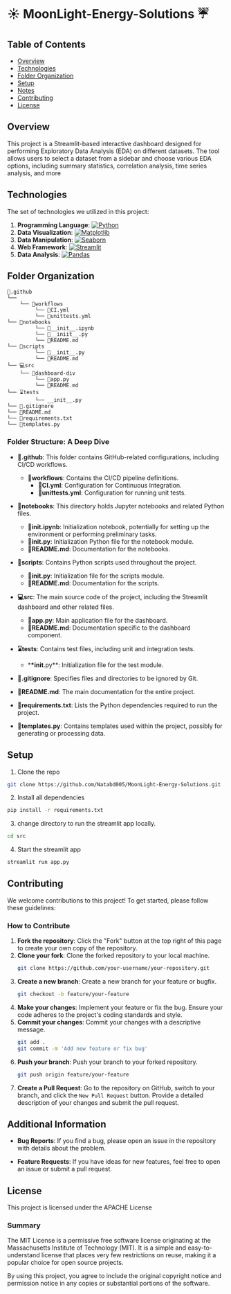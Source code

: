 # ☀️ MoonLight-Energy-Solutions ☔

## Table of Contents

- [Overview](#overview)
- [Technologies](#technologies)
- [Folder Organization](#folder-organization)
- [Setup](#setup)
- [Notes](#notes)
- [Contributing](#contributing)
- [License](#license)

## Overview

This project is a Streamlit-based interactive dashboard designed for performing Exploratory Data Analysis (EDA) on different datasets. The tool allows users to select a dataset from a sidebar and choose various EDA options, including summary statistics, correlation analysis, time series analysis, and more

## Technologies

The set of technologies we utilized in this project:

1. **Programming Language**: [![Python](https://img.shields.io/badge/Python-3776AB?style=flat&logo=python&logoColor=white)](https://www.python.org/)
2. **Data Visualization**: [![Matplotlib](https://img.shields.io/badge/Matplotlib-11557C?style=flat&logo=matplotlib&logoColor=white)](https://matplotlib.org/)
3. **Data Manipulation**: [![Seaborn](https://img.shields.io/badge/Seaborn-3776AB?style=flat&logo=seaborn&logoColor=white)](https://seaborn.pydata.org/)
4. **Web Framework**: [![Streamlit](https://img.shields.io/badge/Streamlit-FF4B4B?style=flat&logo=streamlit&logoColor=white)](https://streamlit.io/)
5. **Data Analysis**: [![Pandas](https://img.shields.io/badge/Pandas-130654?style=flat&logo=pandas&logoColor=white)](https://pandas.pydata.org/)

## Folder Organization

```
📁.github
└──
    └── 📁workflows
         └── 📃CI.yml
         └── 📃unittests.yml
└── 📁notebooks
         └── 📓__init__.ipynb
         └── 📃__iniit__.py
         └── 📰README.md
└── 📁scripts
         └── 📃__init__.py
         └── 📰README.md
└── 💻src
    └── 📁dashboard-div
         └── 📝app.py
         └── 📝README.md
└── ⌛tests
         └── __init__.py
└── 📜.gitignore
└── 📰README.md
└── 🔋requirements.txt
└── 📇templates.py

```

### Folder Structure: A Deep Dive

- **📁.github**: This folder contains GitHub-related configurations, including CI/CD workflows.

  - **📁workflows**: Contains the CI/CD pipeline definitions.
    - **📃CI.yml**: Configuration for Continuous Integration.
    - **📃unittests.yml**: Configuration for running unit tests.

- **📁notebooks**: This directory holds Jupyter notebooks and related Python files.

  - **📓**init**.ipynb**: Initialization notebook, potentially for setting up the environment or performing preliminary tasks.
  - **📃**init**.py**: Initialization Python file for the notebook module.
  - **📰README.md**: Documentation for the notebooks.

- **📁scripts**: Contains Python scripts used throughout the project.

  - **📃**init**.py**: Initialization file for the scripts module.
  - **📰README.md**: Documentation for the scripts.

- **💻src**: The main source code of the project, including the Streamlit dashboard and other related files.

  - **📝app.py**: Main application file for the dashboard.
  - **📝README.md**: Documentation specific to the dashboard component.

- **⌛tests**: Contains test files, including unit and integration tests.

  - \***\*init**.py\*\*: Initialization file for the test module.

- **📜.gitignore**: Specifies files and directories to be ignored by Git.

- **📰README.md**: The main documentation for the entire project.

- **🔋requirements.txt**: Lists the Python dependencies required to run the project.

- **📇templates.py**: Contains templates used within the project, possibly for generating or processing data.

## Setup

1. Clone the repo

```bash
git clone https://github.com/Natabd005/MoonLight-Energy-Solutions.git
```

2. Install all dependencies

```bash
pip install -r requirements.txt
```

3. change directory to run the streamlit app locally.

```bash
cd src
```

4. Start the streamlit app

```bash
streamlit run app.py
```

## Contributing

We welcome contributions to this project! To get started, please follow these guidelines:

### How to Contribute

1. **Fork the repository**: Click the "Fork" button at the top right of this page to create your own copy of the repository.
2. **Clone your fork**: Clone the forked repository to your local machine.
   ```bash
   git clone https://github.com/your-username/your-repository.git
   ```
3. **Create a new branch**: Create a new branch for your feature or bugfix.
   ```bash
   git checkout -b feature/your-feature
   ```
4. **Make your changes**: Implement your feature or fix the bug. Ensure your code adheres to the project's coding standards and style.
5. **Commit your changes**: Commit your changes with a descriptive message.
   ```bash
   git add .
   git commit -m 'Add new feature or fix bug'
   ```
6. **Push your branch**: Push your branch to your forked repository.
   ```bash
   git push origin feature/your-feature
   ```
7. **Create a Pull Request**: Go to the repository on GitHub, switch to your branch, and click the `New Pull Request` button. Provide a detailed description of your changes and submit the pull request.

## Additional Information

- **Bug Reports**: If you find a bug, please open an issue in the repository with details about the problem.

- **Feature Requests**: If you have ideas for new features, feel free to open an issue or submit a pull request.

## License

This project is licensed under the APACHE License

### Summary

The MIT License is a permissive free software license originating at the Massachusetts Institute of Technology (MIT). It is a simple and easy-to-understand license that places very few restrictions on reuse, making it a popular choice for open source projects.

By using this project, you agree to include the original copyright notice and permission notice in any copies or substantial portions of the software.
